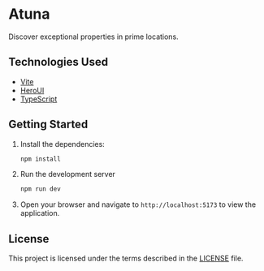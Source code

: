 # Atuna

Discover exceptional properties in prime locations.

## Technologies Used

- [Vite](https://vitejs.dev/guide/)
- [HeroUI](https://heroui.com)
- [TypeScript](https://www.typescriptlang.org)

## Getting Started

1. Install the dependencies:

   ```bash
   npm install
   ```

2. Run the development server

   ```bash
   npm run dev
   ```

3. Open your browser and navigate to `http://localhost:5173` to view the application.

## License

This project is licensed under the terms described in the [LICENSE](./LICENSE) file.

